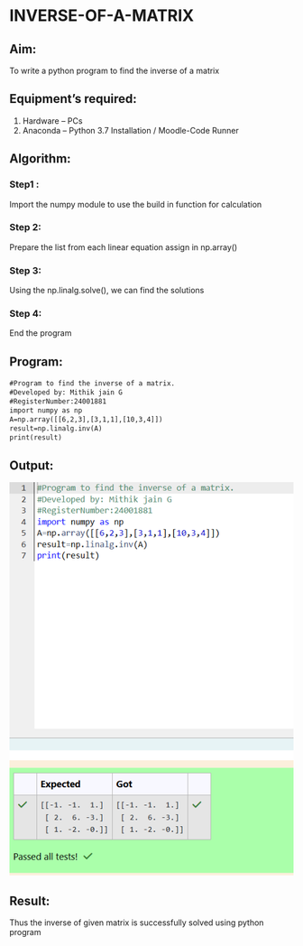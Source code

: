 # INVERSE-OF-A-MATRIX
## Aim:
To write a python program to find the inverse of a matrix
## Equipment’s required:
1. 	Hardware – PCs
2. 	Anaconda – Python 3.7 Installation / Moodle-Code Runner
## Algorithm:
### Step1 : 
Import the numpy module to use the build in function for calculation
### Step 2: 
Prepare the list from each linear equation assign in np.array()
### Step 3: 
Using the np.linalg.solve(), we can find the solutions 
### Step 4: 
End the program

## Program:

```
#Program to find the inverse of a matrix.
#Developed by: Mithik jain G
#RegisterNumber:24001881
import numpy as np
A=np.array([[6,2,3],[3,1,1],[10,3,4]])
result=np.linalg.inv(A)
print(result)
```

## Output:
![alt text](<Screenshot 2024-12-09 075449.png>)
## Result:
Thus the inverse of given matrix is successfully solved using python program

